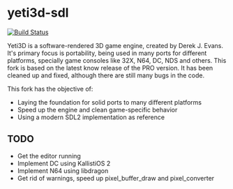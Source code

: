 # yeti3d-sdl
[![Build Status](https://secure.travis-ci.org/klaussilveira/yeti3d-sdl.png)](http://travis-ci.org/klaussilveira/yeti3d-sdl)

Yeti3D is a software-rendered 3D game engine, created by Derek J. Evans. It's primary focus is portability, being used in many ports for different platforms, specially game consoles like 32X, N64, DC, NDS and others. This fork is based on the latest know release of the PRO version. It has been cleaned up and fixed, although there are still many bugs in the code.

This fork has the objective of: 

* Laying the foundation for solid ports to many different platforms
* Speed up the engine and clean game-specific behavior
* Using a modern SDL2 implementation as reference

## TODO
* Get the editor running
* Implement DC using KallistiOS 2
* Implement N64 using libdragon
* Get rid of warnings, speed up pixel_buffer_draw and pixel_converter
